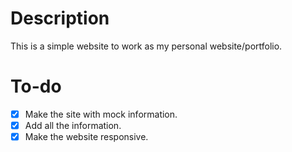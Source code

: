 # Description

This is a simple website to work as my personal website/portfolio.

# To-do

- [x] Make the site with mock information.
- [x] Add all the information.
- [x] Make the website responsive.